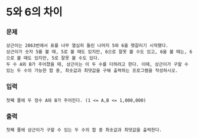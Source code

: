# 5와 6의 차이
### 문제
    상근이는 2863번에서 표를 너무 열심히 돌린 나머지 5와 6을 헷갈리기 시작했다.
    상근이가 숫자 5를 볼 때, 5로 볼 때도 있지만, 6으로 잘못 볼 수도 있고, 6을 볼 때는, 6으로 볼 때도 있지만, 5로 잘못 볼 수도 있다.
    두 수 A와 B가 주어졌을 때, 상근이는 이 두 수를 더하려고 한다. 이때, 상근이가 구할 수 있는 두 수의 가능한 합 중, 최솟값과 최댓값을 구해 출력하는 프로그램을 작성하시오.

### 입력
    첫째 줄에 두 정수 A와 B가 주어진다. (1 <= A,B <= 1,000,000)

### 출력
    첫째 줄에 상근이가 구할 수 있는 두 수의 합 중 최솟값과 최댓값을 출력한다.

